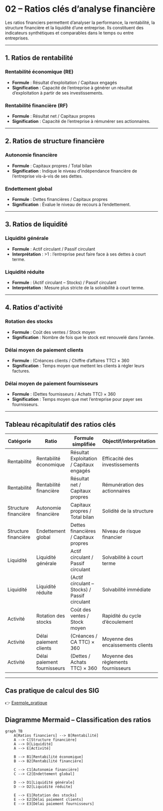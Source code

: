 # 02 – Ratios clés d’analyse financière

Les ratios financiers permettent d’analyser la performance, la rentabilité, la structure financière et la liquidité d’une entreprise. Ils constituent des indicateurs synthétiques et comparables dans le temps ou entre entreprises.

---

## 1. Ratios de rentabilité

### Rentabilité économique (RE)
- **Formule** : Résultat d’exploitation / Capitaux engagés
- **Signification** : Capacité de l’entreprise à générer un résultat d’exploitation à partir de ses investissements.

### Rentabilité financière (RF)
- **Formule** : Résultat net / Capitaux propres
- **Signification** : Capacité de l’entreprise à rémunérer ses actionnaires.

---

## 2. Ratios de structure financière

### Autonomie financière
- **Formule** : Capitaux propres / Total bilan
- **Signification** : Indique le niveau d’indépendance financière de l’entreprise vis-à-vis de ses dettes.

### Endettement global
- **Formule** : Dettes financières / Capitaux propres
- **Signification** : Évalue le niveau de recours à l’endettement.

---

## 3. Ratios de liquidité

### Liquidité générale
- **Formule** : Actif circulant / Passif circulant
- **Interprétation** : >1 : l’entreprise peut faire face à ses dettes à court terme.

### Liquidité réduite
- **Formule** : (Actif circulant – Stocks) / Passif circulant
- **Interprétation** : Mesure plus stricte de la solvabilité à court terme.

---

## 4. Ratios d'activité

### Rotation des stocks
- **Formule** : Coût des ventes / Stock moyen
- **Signification** : Nombre de fois que le stock est renouvelé dans l’année.

### Délai moyen de paiement clients
- **Formule** : (Créances clients / Chiffre d’affaires TTC) × 360
- **Signification** : Temps moyen que mettent les clients à régler leurs factures.

### Délai moyen de paiement fournisseurs
- **Formule** : (Dettes fournisseurs / Achats TTC) × 360
- **Signification** : Temps moyen que met l’entreprise pour payer ses fournisseurs.

---

## Tableau récapitulatif des ratios clés

| **Catégorie**        | **Ratio**                        | **Formule simplifiée**                              | **Objectif/interprétation**                  |
|----------------------|----------------------------------|-----------------------------------------------------|----------------------------------------------|
| Rentabilité          | Rentabilité économique           | Résultat Exploitation / Capitaux engagés            | Efficacité des investissements               |
| Rentabilité          | Rentabilité financière           | Résultat net / Capitaux propres                     | Rémunération des actionnaires                |
| Structure financière | Autonomie financière             | Capitaux propres / Total bilan                      | Solidité de la structure                     |
| Structure financière | Endettement global               | Dettes financières / Capitaux propres               | Niveau de risque financier                   |
| Liquidité            | Liquidité générale               | Actif circulant / Passif circulant                  | Solvabilité à court terme                    |
| Liquidité            | Liquidité réduite                | (Actif circulant – Stocks) / Passif circulant       | Solvabilité immédiate                        |
| Activité             | Rotation des stocks              | Coût des ventes / Stock moyen                       | Rapidité du cycle d’écoulement               |
| Activité             | Délai paiement clients           | (Créances / CA TTC) × 360                           | Moyenne des encaissements clients            |
| Activité             | Délai paiement fournisseurs      | (Dettes / Achats TTC) × 360                         | Moyenne des règlements fournisseurs          |

---
##  Cas pratique de calcul des SIG
👉 [Exemple_pratique](./cas_pratique_ratios.md)

## Diagramme Mermaid – Classification des ratios

```mermaid
graph TB
    A[Ratios financiers] --> B[Rentabilité]
    A --> C[Structure financière]
    A --> D[Liquidité]
    A --> E[Activité]

    B --> B1[Rentabilité économique]
    B --> B2[Rentabilité financière]

    C --> C1[Autonomie financière]
    C --> C2[Endettement global]

    D --> D1[Liquidité générale]
    D --> D2[Liquidité réduite]

    E --> E1[Rotation des stocks]
    E --> E2[Délai paiement clients]
    E --> E3[Délai paiement fournisseurs]

